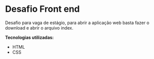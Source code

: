 <h1>Desafio Front end</h1>

<p>Desafio para vaga de estágio, para abrir a aplicação web basta fazer o download e abrir o arquivo index.</p>

<strong>Tecnologias utilizadas: </strong>

<ul>
    <li>HTML</li>
    <li>CSS</li>
</ul>